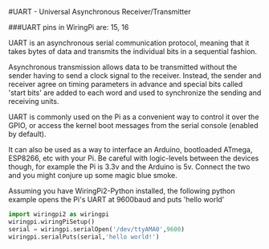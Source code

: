 <!--
---
name: UART
class: interface
type: pinout
description: Raspberry Pi UART pins
url: http://elinux.org/RPi_Serial_Connection
pincount: 2
pin:
  '8':
    name: TXD / Transmit
    direction: output
    active: high
  '10':
    name: RXD / Receive
    direction: input
    active: high
-->
#UART - Universal Asynchronous Receiver/Transmitter

###UART pins in WiringPi are: 15, 16

UART is an asynchronous serial communication protocol, meaning that it takes bytes of data and transmits the individual bits in a sequential fashion.

Asynchronous transmission allows data to be transmitted without the sender having to send a clock signal to the receiver. Instead, the sender and receiver agree on timing parameters in advance and special bits called 'start bits' are added to each word and used to synchronize the sending and receiving units.

UART is commonly used on the Pi as a convenient way to control it over the GPIO, or access the kernel boot messages from the serial console (enabled by default).

It can also be used as a way to interface an Arduino, bootloaded ATmega, ESP8266, etc with your Pi. Be careful with logic-levels between the devices though, for example the Pi is 3.3v and the Arduino is 5v. Connect the two and you might conjure up some magic blue smoke.

Assuming you have WiringPi2-Python installed, the following python example opens the Pi's UART at 9600baud and puts 'hello world'

```python
import wiringpi2 as wiringpi
wiringpi.wiringPiSetup()
serial = wiringpi.serialOpen('/dev/ttyAMA0',9600)
wiringpi.serialPuts(serial,'hello world!')
```
